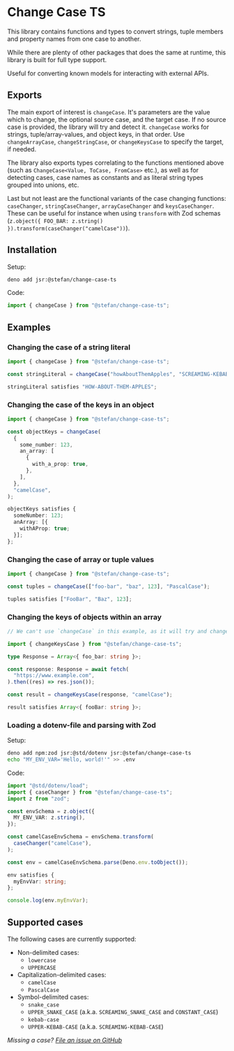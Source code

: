 # Change Case TS

This library contains functions and types to convert strings, tuple members and property names from one case to another.

While there are plenty of other packages that does the same at runtime, this library is built for full type support.

Useful for converting known models for interacting with external APIs.

## Exports

The main export of interest is `changeCase`. It's parameters are the value which to change, the optional source case, and the target case. If no source case is provided, the library will try and detect it. `changeCase` works for strings, tuple/array-values, and object keys, in that order. Use `changeArrayCase`, `changeStringCase`, or `changeKeysCase` to specify the target, if needed.

The library also exports types correlating to the functions mentioned above (such as `ChangeCase<Value, ToCase, FromCase>` etc.), as well as for detecting cases, case names as constants and as literal string types grouped into unions, etc.

Last but not least are the functional variants of the case changing functions: `caseChanger`, `stringCaseChanger`, `arrayCaseChanger` and `keysCaseChanger`. These can be useful for instance when using `transform` with Zod schemas (`z.object({ FOO_BAR: z.string() }).transform(caseChanger("camelCase"))`).

## Installation

Setup:

```bash
deno add jsr:@stefan/change-case-ts
```

Code:

```typescript
import { changeCase } from "@stefan/change-case-ts";
```

## Examples

### Changing the case of a string literal

```typescript
import { changeCase } from "@stefan/change-case-ts";

const stringLiteral = changeCase("howAboutThemApples", "SCREAMING-KEBAB-CASE");

stringLiteral satisfies "HOW-ABOUT-THEM-APPLES";
```

### Changing the case of the keys in an object

```typescript
import { changeCase } from "@stefan/change-case-ts";

const objectKeys = changeCase(
  {
    some_number: 123,
    an_array: [
      {
        with_a_prop: true,
      },
    ],
  },
  "camelCase",
);

objectKeys satisfies {
  someNumber: 123;
  anArray: [{
    withAProp: true;
  }];
};
```

### Changing the case of array or tuple values

```typescript
import { changeCase } from "@stefan/change-case-ts";

const tuples = changeCase(["foo-bar", "baz", 123], "PascalCase");

tuples satisfies ["FooBar", "Baz", 123];
```

### Changing the keys of objects within an array

```typescript
// We can't use `changeCase` in this example, as it will try and change any string literal values within the given array instead of the keys in the object items, so we specifically use `changeKeysCase` instead to remove the ambiguity.

import { changeKeysCase } from "@stefan/change-case-ts";

type Response = Array<{ foo_bar: string }>;

const response: Response = await fetch(
  "https://www.example.com",
).then((res) => res.json());

const result = changeKeysCase(response, "camelCase");

result satisfies Array<{ fooBar: string }>;
```

### Loading a dotenv-file and parsing with Zod

Setup:

```bash
deno add npm:zod jsr:@std/dotenv jsr:@stefan/change-case-ts
echo "MY_ENV_VAR='Hello, world!'" >> .env
```

Code:

```typescript
import "@std/dotenv/load";
import { caseChanger } from "@stefan/change-case-ts";
import z from "zod";

const envSchema = z.object({
  MY_ENV_VAR: z.string(),
});

const camelCaseEnvSchema = envSchema.transform(
  caseChanger("camelCase"),
);

const env = camelCaseEnvSchema.parse(Deno.env.toObject());

env satisfies {
  myEnvVar: string;
};

console.log(env.myEnvVar);
```

## Supported cases

The following cases are currently supported:

- Non-delimited cases:
  - `lowercase`
  - `UPPERCASE`
- Capitalization-delimited cases:
  - `camelCase`
  - `PascalCase`
- Symbol-delimited cases:
  - `snake_case`
  - `UPPER_SNAKE_CASE` (a.k.a. `SCREAMING_SNAKE_CASE` and `CONSTANT_CASE`)
  - `kebab-case`
  - `UPPER-KEBAB-CASE` (a.k.a. `SCREAMING-KEBAB-CASE`)

_Missing a case? [File an issue on GitHub](http://www.github.com/StefanTerdell/change-case-ts)_
